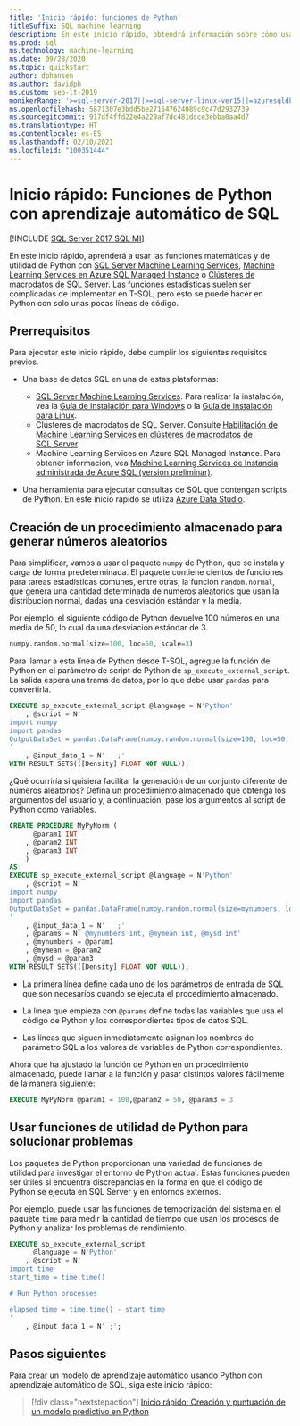 ```yaml
---
title: 'Inicio rápido: funciones de Python'
titleSuffix: SQL machine learning
description: En este inicio rápido, obtendrá información sobre cómo usar las funciones matemáticas y de utilidad de Python con el aprendizaje automático de SQL.
ms.prod: sql
ms.technology: machine-learning
ms.date: 09/28/2020
ms.topic: quickstart
author: dphansen
ms.author: davidph
ms.custom: seo-lt-2019
monikerRange: '>=sql-server-2017||>=sql-server-linux-ver15||=azuresqldb-mi-current'
ms.openlocfilehash: 5871307e3bdd5be271547624089c9c47d2932739
ms.sourcegitcommit: 917df4ffd22e4a229af7dc481dcce3ebba0aa4d7
ms.translationtype: HT
ms.contentlocale: es-ES
ms.lasthandoff: 02/10/2021
ms.locfileid: "100351444"
---
```

# <a name="quickstart-python-functions-with-sql-machine-learning"></a>Inicio rápido: Funciones de Python con aprendizaje automático de SQL
[!INCLUDE [SQL Server 2017 SQL MI](../../includes/applies-to-version/sqlserver2017-asdbmi.md)]

En este inicio rápido, aprenderá a usar las funciones matemáticas y de utilidad de Python con [SQL Server Machine Learning Services](../sql-server-machine-learning-services.md), [Machine Learning Services en Azure SQL Managed Instance](/azure/azure-sql/managed-instance/machine-learning-services-overview) o [Clústeres de macrodatos de SQL Server](../../big-data-cluster/machine-learning-services.md). Las funciones estadísticas suelen ser complicadas de implementar en T-SQL, pero esto se puede hacer en Python con solo unas pocas líneas de código.

## <a name="prerequisites"></a>Prerrequisitos

Para ejecutar este inicio rápido, debe cumplir los siguientes requisitos previos.

- Una base de datos SQL en una de estas plataformas:
  - [SQL Server Machine Learning Services](../sql-server-machine-learning-services.md). Para realizar la instalación, vea la [Guía de instalación para Windows](../install/sql-machine-learning-services-windows-install.md) o la [Guía de instalación para Linux](../../linux/sql-server-linux-setup-machine-learning.md?toc=%2Fsql%2Fmachine-learning%2Ftoc.json).
  - Clústeres de macrodatos de SQL Server. Consulte [Habilitación de Machine Learning Services en clústeres de macrodatos de SQL Server](../../big-data-cluster/machine-learning-services.md).
  - Machine Learning Services en Azure SQL Managed Instance. Para obtener información, vea [Machine Learning Services de Instancia administrada de Azure SQL (versión preliminar)](/azure/azure-sql/managed-instance/machine-learning-services-overview).

- Una herramienta para ejecutar consultas de SQL que contengan scripts de Python. En este inicio rápido se utiliza [Azure Data Studio](../../azure-data-studio/what-is-azure-data-studio.md).

## <a name="create-a-stored-procedure-to-generate-random-numbers"></a>Creación de un procedimiento almacenado para generar números aleatorios

Para simplificar, vamos a usar el paquete `numpy` de Python, que se instala y carga de forma predeterminada. El paquete contiene cientos de funciones para tareas estadísticas comunes, entre otras, la función `random.normal`, que genera una cantidad determinada de números aleatorios que usan la distribución normal, dadas una desviación estándar y la media.

Por ejemplo, el siguiente código de Python devuelve 100 números en una media de 50, lo cual da una desviación estándar de 3.

```Python
numpy.random.normal(size=100, loc=50, scale=3)
```

Para llamar a esta línea de Python desde T-SQL, agregue la función de Python en el parámetro de script de Python de `sp_execute_external_script`. La salida espera una trama de datos, por lo que debe usar `pandas` para convertirla.

```sql
EXECUTE sp_execute_external_script @language = N'Python'
    , @script = N'
import numpy
import pandas
OutputDataSet = pandas.DataFrame(numpy.random.normal(size=100, loc=50, scale=3));
'
    , @input_data_1 = N'   ;'
WITH RESULT SETS(([Density] FLOAT NOT NULL));
```

¿Qué ocurriría si quisiera facilitar la generación de un conjunto diferente de números aleatorios? Defina un procedimiento almacenado que obtenga los argumentos del usuario y, a continuación, pase los argumentos al script de Python como variables.

```sql
CREATE PROCEDURE MyPyNorm (
      @param1 INT
    , @param2 INT
    , @param3 INT
    )
AS
EXECUTE sp_execute_external_script @language = N'Python'
    , @script = N'
import numpy
import pandas
OutputDataSet = pandas.DataFrame(numpy.random.normal(size=mynumbers, loc=mymean, scale=mysd));
'
    , @input_data_1 = N'   ;'
    , @params = N' @mynumbers int, @mymean int, @mysd int'
    , @mynumbers = @param1
    , @mymean = @param2
    , @mysd = @param3
WITH RESULT SETS(([Density] FLOAT NOT NULL));
```

- La primera línea define cada uno de los parámetros de entrada de SQL que son necesarios cuando se ejecuta el procedimiento almacenado.

- La línea que empieza con `@params` define todas las variables que usa el código de Python y los correspondientes tipos de datos SQL.

- Las líneas que siguen inmediatamente asignan los nombres de parámetro SQL a los valores de variables de Python correspondientes.

Ahora que ha ajustado la función de Python en un procedimiento almacenado, puede llamar a la función y pasar distintos valores fácilmente de la manera siguiente:

```sql
EXECUTE MyPyNorm @param1 = 100,@param2 = 50, @param3 = 3
```

## <a name="use-python-utility-functions-for-troubleshooting"></a>Usar funciones de utilidad de Python para solucionar problemas

Los paquetes de Python proporcionan una variedad de funciones de utilidad para investigar el entorno de Python actual. Estas funciones pueden ser útiles si encuentra discrepancias en la forma en que el código de Python se ejecuta en SQL Server y en entornos externos.

Por ejemplo, puede usar las funciones de temporización del sistema en el paquete `time` para medir la cantidad de tiempo que usan los procesos de Python y analizar los problemas de rendimiento.

```sql
EXECUTE sp_execute_external_script
      @language = N'Python'
    , @script = N'
import time
start_time = time.time()

# Run Python processes

elapsed_time = time.time() - start_time
'
    , @input_data_1 = N' ;';
```

## <a name="next-steps"></a>Pasos siguientes

Para crear un modelo de aprendizaje automático usando Python con aprendizaje automático de SQL, siga este inicio rápido:

> [!div class="nextstepaction"]
> [Inicio rápido: Creación y puntuación de un modelo predictivo en Python](quickstart-python-train-score-model.md)